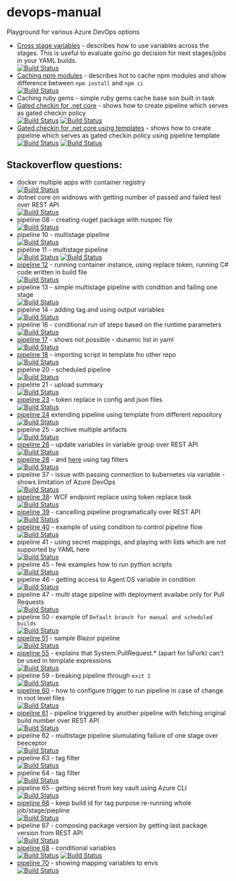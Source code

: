 # devops-manual
Playground for various Azure DevOps options


 - [Cross stage variables](http://thecodemanual.pl/2020/05/05/cross-stage-variables.html) - describes how to use variables across the stages. This is useful to evaluate go/no go decision for next stages/jobs in your YAML builds.</br>
 [![Build Status](https://dev.azure.com/thecodemanual/DevOps%20Manual/_apis/build/status/kmadof.dm-cross-stage-variables?branchName=master)](https://dev.azure.com/thecodemanual/DevOps%20Manual/_build/latest?definitionId=40&branchName=master)
 - [Caching npm modules](http://thecodemanual.pl/2020/03/11/caching-not-only-nuget-packages-on-azure-devops.html#caching-npm-modules) - describes hot to cache npm modules and show difference between `npm install` and `npm ci`</br>
 [![Build Status](https://dev.azure.com/thecodemanual/DevOps%20Manual/_apis/build/status/kmadof.dm-cache-npm?branchName=master)](https://dev.azure.com/thecodemanual/DevOps%20Manual/_build/latest?definitionId=52&branchName=master)
 - Caching ruby gems - simple ruby gems cache base son built in task
 - [Gated checkin for .net core](http://thecodemanual.pl/2020/03/26/gated-check-in-build-on-azure-devops-for-dotnet-core-app.html) - shows how to create pipeline which serves as gated checkin policy</br>
 [![Build Status](https://dev.azure.com/thecodemanual/DevOps%20Manual/_apis/build/status/kmadof.devops-manual-gated-checkin-gc?branchName=master)](https://dev.azure.com/thecodemanual/DevOps%20Manual/_build/latest?definitionId=5&branchName=master)
 [![Build Status](https://dev.azure.com/thecodemanual/DevOps%20Manual/_apis/build/status/kmadof.devops-manual-gated-checkin-gc?branchName=master)](https://dev.azure.com/thecodemanual/DevOps%20Manual/_build/latest?definitionId=6&branchName=master)
 - [Gated checkin for .net core using templates](http://thecodemanual.pl/2020/04/02/build-templates-on-azure-devops.html) - shows how to create pipeline which serves as gated checkin policy using pipeline template</br>
 [![Build Status](https://dev.azure.com/thecodemanual/DevOps%20Manual/_apis/build/status/kmadof.devops-manual-gated-checkin-with-template-gc?branchName=master)](https://dev.azure.com/thecodemanual/DevOps%20Manual/_build/latest?definitionId=7&branchName=master)
 [![Build Status](https://dev.azure.com/thecodemanual/DevOps%20Manual/_apis/build/status/kmadof.devops-manual-gated-checkin-with-template-gc?branchName=master)](https://dev.azure.com/thecodemanual/DevOps%20Manual/_build/latest?definitionId=8&branchName=master)


 ## Stackoverflow questions:
 - docker multiple apps with container registry</br>
 [![Build Status](https://dev.azure.com/thecodemanual/DevOps%20Manual/_apis/build/status/kmadof.dm-docker-multiple-apps?branchName=master)](https://dev.azure.com/thecodemanual/DevOps%20Manual/_build/latest?definitionId=28&branchName=master)
 - dotnet core on widnows with getting number of passed and failed test over REST API </br>
 [![Build Status](https://dev.azure.com/thecodemanual/DevOps%20Manual/_apis/build/status/kmadof.dm-dotnet-core-on-windows?branchName=master)](https://dev.azure.com/thecodemanual/DevOps%20Manual/_build/latest?definitionId=41&branchName=master)
 - pipeline 08 - creating nuget package with nuspec file</br>
 [![Build Status](https://dev.azure.com/thecodemanual/DevOps%20Manual/_apis/build/status/kmadof.devops-manual%20(8)?branchName=master)](https://dev.azure.com/thecodemanual/DevOps%20Manual/_build/latest?definitionId=101&branchName=master)
 - pipeline 10 - multistage pipeline </br>
 [![Build Status](https://dev.azure.com/thecodemanual/DevOps%20Manual/_apis/build/status/stackoverflow/kmadof.dm-so-10?branchName=master)](https://dev.azure.com/thecodemanual/DevOps%20Manual/_build/latest?definitionId=30&branchName=master)
 - pipeline 11 - multistage pipeline </br>
 [![Build Status](https://dev.azure.com/thecodemanual/DevOps%20Manual/_apis/build/status/stackoverflow/kmadof.dm-so-11-b?branchName=master)](https://dev.azure.com/thecodemanual/DevOps%20Manual/_build/latest?definitionId=32&branchName=master)
 [![Build Status](https://dev.azure.com/thecodemanual/DevOps%20Manual/_apis/build/status/stackoverflow/kmadof.dm-so-11-b?branchName=master)](https://dev.azure.com/thecodemanual/DevOps%20Manual/_build/latest?definitionId=32&branchName=master)
 - [pipeline 12](https://stackoverflow.com/questions/61497425/azure-devops-azurecli-task-with-scriptpath-option-failed-to-authenticate-to-crea) - running container instance, using replace token, running C# code written in build file</br>
 [![Build Status](https://dev.azure.com/thecodemanual/DevOps%20Manual/_apis/build/status/stackoverflow/kmadof.dm-so-12?branchName=master)](https://dev.azure.com/thecodemanual/DevOps%20Manual/_build/latest?definitionId=33&branchName=master)
 - pipeline 13 - simple multistage pipeline with condition and failing one stage </br>
[![Build Status](https://dev.azure.com/thecodemanual/DevOps%20Manual/_apis/build/status/stackoverflow/kmadof.dm-so-13?branchName=master)](https://dev.azure.com/thecodemanual/DevOps%20Manual/_build/latest?definitionId=34&branchName=master)
 - pipeline 14 - adding tag and using output variables</br>
 [![Build Status](https://dev.azure.com/thecodemanual/DevOps%20Manual/_apis/build/status/stackoverflow/kmadof.dm-so-14?branchName=master)](https://dev.azure.com/thecodemanual/DevOps%20Manual/_build/latest?definitionId=35&branchName=master)
 - pipeline 16 - conditional run of steps based on the runtime parameters</br>
 [![Build Status](https://dev.azure.com/thecodemanual/DevOps%20Manual/_apis/build/status/stackoverflow/kmadof.dm-so-16?branchName=master)](https://dev.azure.com/thecodemanual/DevOps%20Manual/_build/latest?definitionId=38&branchName=master)
 - [pipeline 17](stackoverflow.com/questions/61651777/how-can-we-pass-variable-as-a-parametersas-a-list) - shows not possible - dunamic list in yaml</br>
 [![Build Status](https://dev.azure.com/thecodemanual/DevOps%20Manual/_apis/build/status/stackoverflow/kmadof.dm-so-17?branchName=master)](https://dev.azure.com/thecodemanual/DevOps%20Manual/_build/latest?definitionId=42&branchName=master)
 - [pipeline 18](https://stackoverflow.com/questions/61676408/is-it-possible-to-import-a-script-in-a-yaml-template/61677662#61677662) - importing script in template fro other repo</br>
 [![Build Status](https://dev.azure.com/thecodemanual/DevOps%20Manual/_apis/build/status/stackoverflow/kmadof.dm-so-18?repoName=kmadof%2Fdevops-manual&branchName=master)](https://dev.azure.com/thecodemanual/DevOps%20Manual/_build/latest?definitionId=43&repoName=kmadof%2Fdevops-manual&branchName=master)
 - pipeline 20 - scheduled pipeline</br>
 [![Build Status](https://dev.azure.com/thecodemanual/DevOps%20Manual/_apis/build/status/stackoverflow/kmadof.dm-so-20-scheduled?branchName=master)](https://dev.azure.com/thecodemanual/DevOps%20Manual/_build/latest?definitionId=46&branchName=master)
 - pipeline 21 - upload summary</br>
 [![Build Status](https://dev.azure.com/thecodemanual/DevOps%20Manual/_apis/build/status/stackoverflow/kmadof.dm-so-21-upload-summary?branchName=master)](https://dev.azure.com/thecodemanual/DevOps%20Manual/_build/latest?definitionId=47&branchName=master)
 - [pipeline 23](https://stackoverflow.com/questions/61734755/variable-substitution-in-config-json-files-in-azure-devops-pipeline/61736613#61736613) - token replace in config and json files</br>
 [![Build Status](https://dev.azure.com/thecodemanual/DevOps%20Manual/_apis/build/status/stackoverflow/kmadof.dm-so-23-token-replace?branchName=master)](https://dev.azure.com/thecodemanual/DevOps%20Manual/_build/latest?definitionId=49&branchName=master)
 - [pipeline 24](https://stackoverflow.com/questions/61676408/is-it-possible-to-import-a-script-in-a-yaml-template/61677662#61677662) extending pipeline using template from different repository </br>
 [![Build Status](https://dev.azure.com/thecodemanual/DevOps%20Manual/_apis/build/status/stackoverflow/kmadof.dm-so-24?repoName=kmadof%2Fdevops-manual&branchName=master)](https://dev.azure.com/thecodemanual/DevOps%20Manual/_build/latest?definitionId=50&repoName=kmadof%2Fdevops-manual&branchName=master)
 - pipeline 25 - archive multiple artifacts </br>
 [![Build Status](https://dev.azure.com/thecodemanual/DevOps%20Manual/_apis/build/status/stackoverflow/kmadof.dm-so-25?branchName=master)](https://dev.azure.com/thecodemanual/DevOps%20Manual/_build/latest?definitionId=51&branchName=master)
 - [pipeline 26](https://stackoverflow.com/questions/61799711/impossible-to-update-variable-from-variable-group-library/61800119#61800119) - update variables in variable group over REST API</br>
 [![Build Status](https://dev.azure.com/thecodemanual/DevOps%20Manual/_apis/build/status/stackoverflow/kmadof.dm-so-26?branchName=master)](https://dev.azure.com/thecodemanual/DevOps%20Manual/_build/latest?definitionId=53&branchName=master)
 - [pipeline 28](https://stackoverflow.com/questions/61783014/using-lerna-js-and-azure-devops-pipeline/61786014?noredirect=1#comment109330301_61786014) - and [here](https://stackoverflow.com/questions/61953776/how-to-combine-git-branch-and-tag-triggers-in-azure-pipelines) using tag filters </br>
 [![Build Status](https://dev.azure.com/thecodemanual/DevOps%20Manual/_apis/build/status/stackoverflow/kmadof.dm-so-28-tag-filters?branchName=master)](https://dev.azure.com/thecodemanual/DevOps%20Manual/_build/latest?definitionId=55&branchName=master)
 - pipeline 37 - issue with passing connection to kubernetes via variable - shows limitation of Azure DevOps</br>
 [![Build Status](https://dev.azure.com/thecodemanual/DevOps%20Manual/_apis/build/status/stackoverflow/kmadof.dm-so-37?branchName=master)](https://dev.azure.com/thecodemanual/DevOps%20Manual/_build/latest?definitionId=64&branchName=master)
 - [pipeline 38](https://stackoverflow.com/questions/62043374/azure-replace-token-for-service-model-endpoint-for-asp-net-mvc-in-pipeline-relea/62044492#62044492)- WCF endpoint replace using token replace task</br>
 [![Build Status](https://dev.azure.com/thecodemanual/DevOps%20Manual/_apis/build/status/stackoverflow/kmadof.dm-so-38-token-replace?branchName=master)](https://dev.azure.com/thecodemanual/DevOps%20Manual/_build/latest?definitionId=65&branchName=master)
 - [pipeline 39](https://stackoverflow.com/questions/62044055/is-it-possible-to-cancel-a-azure-devops-pipeline-job-programmatically) - cancelling pipeline programatically over REST API</br>
 [![Build Status](https://dev.azure.com/thecodemanual/DevOps%20Manual/_apis/build/status/stackoverflow/kmadof.dm-so-39?branchName=master)](https://dev.azure.com/thecodemanual/DevOps%20Manual/_build/latest?definitionId=66&branchName=master)
 - [pipeline 40](https://stackoverflow.com/questions/62044055/is-it-possible-to-cancel-a-azure-devops-pipeline-job-programmatically) - example of using condition to control pipeline flow</br>
 [![Build Status](https://dev.azure.com/thecodemanual/DevOps%20Manual/_apis/build/status/stackoverflow/kmadof.dm-so-40-conditional?branchName=master)](https://dev.azure.com/thecodemanual/DevOps%20Manual/_build/latest?definitionId=67&branchName=master)
 - pipeline 41 - using secret mappings, and playing with lists which are not supported by YAML here</br>
 [![Build Status](https://dev.azure.com/thecodemanual/DevOps%20Manual/_apis/build/status/stackoverflow/kmadof.dm-so-41?branchName=master)](https://dev.azure.com/thecodemanual/DevOps%20Manual/_build/latest?definitionId=73&branchName=master)
 - pipeline 45 - few examples how to run python scripts</br>
 [![Build Status](https://dev.azure.com/thecodemanual/DevOps%20Manual/_apis/build/status/stackoverflow/kmadof.dm-so-45?branchName=master)](https://dev.azure.com/thecodemanual/DevOps%20Manual/_build/latest?definitionId=90&branchName=master)
 - pipeline 46 - getting access to Agent.OS variable in condition</br>
 [![Build Status](https://dev.azure.com/thecodemanual/DevOps%20Manual/_apis/build/status/stackoverflow/kmadof.dm-so-46?branchName=master)](https://dev.azure.com/thecodemanual/DevOps%20Manual/_build/latest?definitionId=92&branchName=master)
 - pipeline 47 - multi stage pipeline with deployment availabe only for Pull Requests</br>
 [![Build Status](https://dev.azure.com/thecodemanual/DevOps%20Manual/_apis/build/status/kmadof.devops-manual?branchName=master)](https://dev.azure.com/thecodemanual/DevOps%20Manual/_build/latest?definitionId=93&branchName=master)
 - pipeline 50 - example of `Default branch for manual and scheduled builds`</br>
 [![Build Status](https://dev.azure.com/thecodemanual/DevOps%20Manual/_apis/build/status/stackoverflow/kmadof.dm-so-50?branchName=pipeline-in-branch)](https://dev.azure.com/thecodemanual/DevOps%20Manual/_build/latest?definitionId=102&branchName=pipeline-in-branch)
 - [pipeline 51](https://stackoverflow.com/questions/63733965/blazor-webassembly-azure-devops-build-pipeline-publish-artifacts) - sample Blazor pipeline</br>
 [![Build Status](https://dev.azure.com/thecodemanual/DevOps%20Manual/_apis/build/status/kmadof.devops-manual%20(9)?branchName=master)](https://dev.azure.com/thecodemanual/DevOps%20Manual/_build/latest?definitionId=103&branchName=master)
 - [pipeline 55](https://stackoverflow.com/questions/63941345/set-variable-group-dynamically-using-system-pullrequest-targetbranch/63946930#63946930) - explains that System.PullRequest.* (apart for IsFork) can't be used in template expressions</br>
 [![Build Status](https://dev.azure.com/thecodemanual/DevOps%20Manual/_apis/build/status/stackoverflow/kmadof.dm-so-55?branchName=master)](https://dev.azure.com/thecodemanual/DevOps%20Manual/_build/latest?definitionId=115&branchName=master)
 - pipeline 59 - breaking pipeline through `exit 1`</br>
 [![Build Status](https://dev.azure.com/thecodemanual/DevOps%20Manual/_apis/build/status/stackoverflow/kmadof.dm-so-59?branchName=master)](https://dev.azure.com/thecodemanual/DevOps%20Manual/_build/latest?definitionId=105&branchName=master)
 - [pipeline 60](https://stackoverflow.com/questions/63788704/azure-pipelines-file-trigger-for-files-on-root-level) - how to configure trigger to run pipeline in case of change in root level files</br>
  [![Build Status](https://dev.azure.com/thecodemanual/DevOps%20Manual/_apis/build/status/kmadof.devops-manual%20(13)?branchName=master)](https://dev.azure.com/thecodemanual/DevOps%20Manual/_build/latest?definitionId=107&branchName=master)
 - [pipeline 61](https://stackoverflow.com/questions/63678236/link-azure-devops-ci-and-cd-yaml-pipelines) - pipeline triggered by another pipeline with fetching original build number over REST API</br>
 [![Build Status](https://dev.azure.com/thecodemanual/DevOps%20Manual/_apis/build/status/kmadof.devops-manual%20(7)?branchName=master)](https://dev.azure.com/thecodemanual/DevOps%20Manual/_build/latest?definitionId=100&branchName=master)
 - pipeline 62 - multistage pipeline siumulating failure of one stage over beeceptor</br>
 [![Build Status](https://dev.azure.com/thecodemanual/DevOps%20Manual/_apis/build/status/kmadof.devops-manual%20(5)?branchName=master)](https://dev.azure.com/thecodemanual/DevOps%20Manual/_build/latest?definitionId=98&branchName=master)
 - pipeline 63 - tag filter</br>
 [![Build Status](https://dev.azure.com/thecodemanual/DevOps%20Manual/_apis/build/status/kmadof.devops-manual%20(4)?branchName=master)](https://dev.azure.com/thecodemanual/DevOps%20Manual/_build/latest?definitionId=97&branchName=master)
 - pipeline 64 - tag filter</br>
 [![Build Status](https://dev.azure.com/thecodemanual/DevOps%20Manual/_apis/build/status/kmadof.devops-manual%20(3)?branchName=master)](https://dev.azure.com/thecodemanual/DevOps%20Manual/_build/latest?definitionId=96&branchName=master)
 - pipeline 65 - getting secret from key vault using Azure CLI</br>
 [![Build Status](https://dev.azure.com/thecodemanual/DevOps%20Manual/_apis/build/status/kmadof.devops-manual%20(1)?branchName=master)](https://dev.azure.com/thecodemanual/DevOps%20Manual/_build/latest?definitionId=94&branchName=master)
 - [pipeline 66](https://stackoverflow.com/questions/63996987/tagging-docker-containers-with-azure-pipelines) - keep build id for tag purpose re-running whole job/stage/piepline</br>
 [![Build Status](https://dev.azure.com/thecodemanual/DevOps%20Manual/_apis/build/status/kmadof.devops-manual?branchName=master)](https://dev.azure.com/thecodemanual/DevOps%20Manual/_build/latest?definitionId=120&branchName=master)
 - pipeline 67 - composing package version by getting last package version from REST API</br>
 [![Build Status](https://dev.azure.com/thecodemanual/DevOps%20Manual/_apis/build/status/kmadof.devops-manual%20(8)?branchName=master)](https://dev.azure.com/thecodemanual/DevOps%20Manual/_build/latest?definitionId=101&branchName=master)
 - [pipeline 68](https://stackoverflow.com/questions/58823004/how-can-i-use-if-else-in-variables-of-azure-devops-yaml-pipeline-with-variable-g) - conditional variables</br>
 [![Build Status](https://dev.azure.com/thecodemanual/DevOps%20Manual/_apis/build/status/stackoverflow/kmadof.dm-so-68-a-conditional-variables?branchName=dev)](https://dev.azure.com/thecodemanual/DevOps%20Manual/_build/latest?definitionId=121&branchName=dev) [![Build Status](https://dev.azure.com/thecodemanual/DevOps%20Manual/_apis/build/status/stackoverflow/kmadof.dm-so-68-b-conditional-variables?branchName=dev)](https://dev.azure.com/thecodemanual/DevOps%20Manual/_build/latest?definitionId=122&branchName=dev)
 - [pipeline 70](https://stackoverflow.com/questions/64020523/how-to-add-env-vars-into-azure-devops-pipeline) - showing mapping variables to envs</br>
 [![Build Status](https://dev.azure.com/thecodemanual/DevOps%20Manual/_apis/build/status/stackoverflow/kmadof.dm-so-70-env-vars?branchName=master)](https://dev.azure.com/thecodemanual/DevOps%20Manual/_build/latest?definitionId=124&branchName=master)